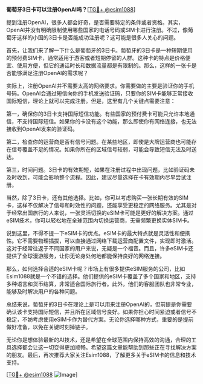 **葡萄牙3日卡可以注册OpenAI吗？**[[TG💪+ @esim1088](https://t.me/s/esim1088)]

提到注册OpenAI，很多人都会好奇，是否需要特定的条件或者资格。其实，OpenAI并没有明确限制使用哪些国家的电话号码或SIM卡进行注册。不过，像葡萄牙这样的小国的3日卡是否能成功注册呢？这可能是很多人关心的问题。

首先，让我们来了解一下什么是葡萄牙的3日卡。葡萄牙的3日卡是一种短期使用的预付费SIM卡，通常适用于游客或者短期停留的人群。这种卡的特点是价格便宜、使用方便，但它的通话时长和数据流量都是有限制的。那么，这样的一张卡是否能够满足注册OpenAI的需求呢？

实际上，注册OpenAI并不需要太高的网络要求。你需要做的主要是验证你的手机号码。OpenAI会通过短信向你的手机发送验证码，只要你的SIM卡能够正常接收国际短信，理论上就可以完成注册。但是，这里有几个关键点需要注意：

第一，确保你的3日卡支持国际短信功能。有些国家的预付费卡可能只允许本地通信，不支持国际短信。如果你的卡没有这个功能，那么即使你有网络连接，也无法接收到OpenAI发来的验证码。

第二，检查你的运营商是否有信号问题。在某些地区，即使是大牌运营商也可能存在信号覆盖不足的情况。如果你所在的区域信号较弱，可能会导致短信无法及时送达。

第三，时间问题。3日卡的有效期短，如果在注册过程中出现问题，比如验证码未及时收到，可能会影响整个流程。因此，建议尽量选择在卡有效期内尽早尝试注册。

当然，除了3日卡，还有其他选择。比如，你可以考虑购买一张长期有效的SIM卡，这样不仅解决了信号和时效性的问题，还能享受更稳定的网络服务。尤其是对于经常出国旅行的人来说，一张灵活切换的eSIM卡可能是更好的解决方案。通过eSIM技术，你可以轻松地在全球范围内切换运营商，无需频繁更换实体SIM卡。

说到这里，不得不提一下eSIM卡的优点。eSIM卡的最大特点就是灵活性和便携性。它不需要物理插拔，可以直接通过网络下载运营商配置文件，实现即时激活。这对于经常往返于不同国家的用户来说，无疑是一个福音。而且，许多eSIM卡还提供了全球漫游服务，让你无论身处何地都能保持良好的网络连接。

那么，如何选择合适的eSIM卡呢？市场上有很多提供eSIM服务的公司，比如Esim1088就是一个不错的选择。他们提供的eSIM卡覆盖了多个国家和地区，支持多种语言和货币结算，非常适合国际旅行者。此外，他们的客服团队也非常专业，能够及时解决用户的各种问题。

总结来说，葡萄牙的3日卡在理论上是可以用来注册OpenAI的，但前提是你需要确认该卡支持国际短信，并且所在区域信号良好。如果你担心时间紧迫或者信号不稳定，不妨考虑使用eSIM卡作为替代方案。无论你选择哪种方式，重要的是提前做好准备，以免在关键时刻掉链子。

无论你是想体验最新的AI技术，还是希望在全球范围内保持高效的沟通，合理的工具选择都会让这一切变得更加顺畅。希望这篇文章能帮助到那些正在寻找解决方案的朋友。最后，再次推荐大家关注Esim1088，了解更多关于eSIM卡的信息和技术支持。

[[TG💪+ @esim1088](https://t.me/s/esim1088) ![Image](https://i.postimg.cc/4NQfJmqS/Snipaste-2025-05-13-00-14-12.png)]